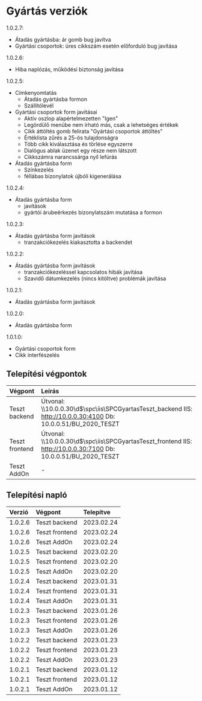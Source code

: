 # Gyártás verziók

1.0.2.7:
- Átadás gyártásba: ár gomb bug javítva
- Gyártási csoportok: üres cikkszám esetén előforduló bug javítása

1.0.2.6:
- Hiba naplózás, működési biztonság javítása

1.0.2.5:
- Címkenyomtatás
  - Átadás gyártásba formon
  - Szállítólevél
- Gyártási csoportok form javításai
  - Aktív oszlop alapértelmezetten "Igen"
  - Legördülő menübe nem írható más, csak a lehetséges értékek
  - Cikk áttöltés gomb felirata "Gyártási csoportok áttöltés"
  - Értéklista zűrés a 25-ös tulajdonságra
  - Több cikk kiválasztása és törlése egyszerre
  - Dialógus ablak üzenet egy része nem látszott
  - Cikkszámra narancssárga nyíl lefúrás
- Átadás gyártásba form
  - Színkezelés
  - féllábas bizonylatok újbóli kigenerálása

1.0.2.4:
- Átadás gyártásba form
  - javítások
  - gyártói árubeérkezés bizonylatszám mutatása a formon

1.0.2.3:
- Átadás gyártásba form javítások
  - tranzakciókezelés kiakasztotta a backendet

1.0.2.2:
- Átadás gyártásba form javítások
  - tranzakciókezeléssel kapcsolatos hibák javítása
  - Szavidő dátumkezelés (nincs kitöltve) problémák javítása

1.0.2.1:
- Átadás gyártásba form javítások

1.0.2.0:
- Átadás gyártásba form

1.0.1.0:
- Gyártási csoportok form
- Cikk interfészelés

## Telepítési végpontok

| Végpont | Leírás |
|:--------|:-------|
| Teszt backend | Útvonal: \\\\10.0.0.30\\d$\\spc\\iis\\SPCGyartasTeszt_backend IIS: http://10.0.0.30:4100 Db: 10.0.0.51/BU_2020_TESZT |
| Teszt frontend | Útvonal: \\\\10.0.0.30\\d$\\spc\\iis\\SPCGyartasTeszt_frontend IIS: http://10.0.0.30:7100 Db: 10.0.0.51/BU_2020_TESZT |
| Teszt AddOn | - |
  
## Telepítési napló

| Verzió | Végpont | Telepítve |
|:-------|:--------|:----------|
| 1.0.2.6  | Teszt backend | 2023.02.24 |
| 1.0.2.6  | Teszt frontend | 2023.02.24 |
| 1.0.2.6  | Teszt AddOn | 2023.02.24 |
| 1.0.2.5  | Teszt backend | 2023.02.20 |
| 1.0.2.5  | Teszt frontend | 2023.02.20 |
| 1.0.2.5  | Teszt AddOn | 2023.02.20 |
| 1.0.2.4  | Teszt backend  | 2023.01.31 |
| 1.0.2.4  | Teszt frontend | 2023.01.31 |
| 1.0.2.4  | Teszt AddOn    | 2023.01.31 |
| 1.0.2.3  | Teszt backend  | 2023.01.26 |
| 1.0.2.3  | Teszt frontend | 2023.01.26 |
| 1.0.2.3  | Teszt AddOn    | 2023.01.26 |
| 1.0.2.2  | Teszt backend  | 2023.01.23 |
| 1.0.2.2  | Teszt frontend | 2023.01.23 |
| 1.0.2.2  | Teszt AddOn    | 2023.01.23 |
| 1.0.2.1  | Teszt backend  | 2023.01.12 |
| 1.0.2.1  | Teszt frontend | 2023.01.12 |
| 1.0.2.1  | Teszt AddOn    | 2023.01.12 |
